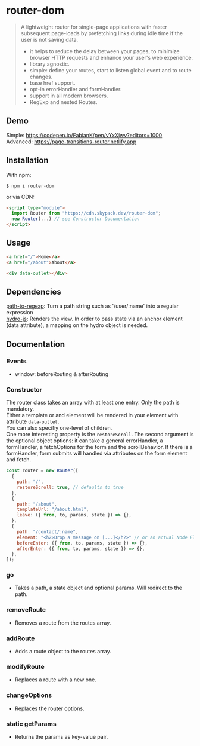 # router-dom

> A lightweight router for single-page applications with faster subsequent page-loads by prefetching links during idle time if the user is not saving data.
>
> - it helps to reduce the delay between your pages, to minimize browser HTTP requests and enhance your user's web experience.
> - library agnostic.
> - simple: define your routes, start to listen global event and to route changes.
> - base href support.
> - opt-in errorHandler and formHandler.
> - support in all modern browsers.
> - RegExp and nested Routes.

## Demo

Simple: https://codepen.io/FabianK/pen/vYxXjwv?editors=1000<br>
Advanced: https://page-transitions-router.netlify.app

## Installation

With npm:

```properties
$ npm i router-dom
```

or via CDN:

```html
<script type="module">
  import Router from "https://cdn.skypack.dev/router-dom";
  new Router(...) // see Constructor Documentation
</script>
```

## Usage

```html
<a href="/">Home</a>
<a href="/about">About</a>

<div data-outlet></div>
```

## Dependencies

[path-to-regexp](https://github.com/pillarjs/path-to-regexp): Turn a path string such as '/user/:name' into a regular expression<br>
[hydro-js](https://github.com/Krutsch/hydro-js): Renders the view. In order to pass state via an anchor element (data attribute), a mapping on the hydro object is needed.<br>

## Documentation

### Events

- window: beforeRouting & afterRouting

### Constructor

The router class takes an array with at least one entry. Only the path is mandatory.<br>
Either a template or and element will be rendered in your element with attribute `data-outlet`.<br>
You can also specifiy one-level of children.<br> One more interesting property is the `restoreScroll`.
The second argument is the optional object options: it can take a general errorHandler, a formHandler, a fetchOptions for the form and the scrollBehavior. If there is a formHandler, form submits will handled via attributes on the form element and fetch.

```js
const router = new Router([
  {
    path: "/",
    restoreScroll: true, // defaults to true
  },
  {
    path: "/about",
    templateUrl: "/about.html",
    leave: ({ from, to, params, state }) => {},
  },
  {
    path: "/contact/:name",
    element: "<h2>Drop a message on [...]</h2>" // or an actual Node Element,
    beforeEnter: ({ from, to, params, state }) => {},
    afterEnter: ({ from, to, params, state }) => {},
  },
]);
```

### go

- Takes a path, a state object and optional params. Will redirect to the path.

### removeRoute

- Removes a route from the routes array.

### addRoute

- Adds a route object to the routes array.

### modifyRoute

- Replaces a route with a new one.

### changeOptions

- Replaces the router options.

### static getParams

- Returns the params as key-value pair.
